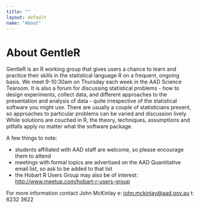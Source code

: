 ```yaml
---
title: ""
layout: default
name: "About"
---
```


# About GentleR 

GentleR is an R working group that gives users a chance to learn and practice their skills in the statistical language R on a frequent, ongoing basis. We meet 9-10:30am on Thursday each week in the AAD Science Tearoom. It is also a forum for discussing statistical problems - how to design experiments, collect data, and different approaches to the presentation and analysis of data - quite irrespective of the statistical software you might use. There are usually a couple of statisticians present, so approaches to particular problems can be varied and discussion lively. While solutions are couched in R, the theory, techniques, assumptions and pitfalls apply no matter what the software package.

A few things to note:
* students affiliated with AAD staff are welcome, so please encourage them to attend
* meetings with formal topics are advertised on the AAD Quantitative email list, so ask to be added to that list
* the Hobart R Users Group may also be of interest: http://www.meetup.com/hobart-r-users-group

For more information contact John McKinlay e: <john.mckinlay@aad.gov.au> t: 6232 3622 
